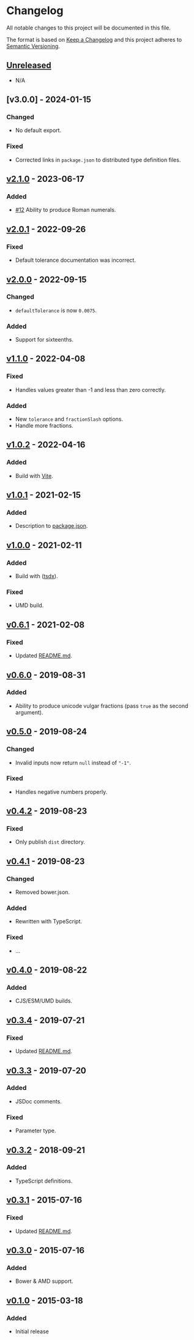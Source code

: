 # Changelog

All notable changes to this project will be documented in this file.

The format is based on [Keep a Changelog](http://keepachangelog.com/en/1.0.0/)
and this project adheres to [Semantic Versioning](http://semver.org/spec/v2.0.0.html).

## [Unreleased]

- N/A

## [v3.0.0] - 2024-01-15

### Changed

- No default export.

### Fixed

- Corrected links in `package.json` to distributed type definition files.

## [v2.1.0] - 2023-06-17

### Added

- [#12] Ability to produce Roman numerals.

## [v2.0.1] - 2022-09-26

### Fixed

- Default tolerance documentation was incorrect.

## [v2.0.0] - 2022-09-15

### Changed

- `defaultTolerance` is now `0.0075`.

### Added

- Support for sixteenths.

## [v1.1.0] - 2022-04-08

### Fixed

- Handles values greater than -1 and less than zero correctly.

### Added

- New `tolerance` and `fractionSlash` options.
- Handle more fractions.

## [v1.0.2] - 2022-04-16

### Added

- Build with [Vite](https://vitejs.dev/).

## [v1.0.1] - 2021-02-15

### Added

- Description to [package.json](./package.json).

## [v1.0.0] - 2021-02-11

### Added

- Build with ([tsdx](https://tsdx.io/)).

### Fixed

- UMD build.

## [v0.6.1] - 2021-02-08

### Fixed

- Updated [README.md](./README.md).

## [v0.6.0] - 2019-08-31

### Added

- Ability to produce unicode vulgar fractions (pass `true` as the second argument).

## [v0.5.0] - 2019-08-24

### Changed

- Invalid inputs now return `null` instead of `"-1"`.

### Fixed

- Handles negative numbers properly.

## [v0.4.2] - 2019-08-23

### Fixed

- Only publish `dist` directory.

## [v0.4.1] - 2019-08-23

### Changed

- Removed bower.json.

### Added

- Rewritten with TypeScript.

### Fixed

- ...

## [v0.4.0] - 2019-08-22

### Added

- CJS/ESM/UMD builds.

## [v0.3.4] - 2019-07-21

### Fixed

- Updated [README.md](./README.md).

## [v0.3.3] - 2019-07-20

### Added

- JSDoc comments.

### Fixed

- Parameter type.

## [v0.3.2] - 2018-09-21

### Added

- TypeScript definitions.

## [v0.3.1] - 2015-07-16

### Fixed

- Updated [README.md](./README.md).

## [v0.3.0] - 2015-07-16

### Added

- Bower & AMD support.

## [v0.1.0] - 2015-03-18

### Added

- Initial release

<!-- Issue/PR links -->

[#12]: https://github.com/jakeboone02/format-quantity/pull/12

<!-- Release comparison links -->

[unreleased]: https://github.com/jakeboone02/format-quantity/compare/v2.1.0...HEAD
[v2.1.0]: https://github.com/jakeboone02/format-quantity/compare/v2.0.1...v2.1.0
[v2.0.1]: https://github.com/jakeboone02/format-quantity/compare/v2.0.0...v2.0.1
[v2.0.0]: https://github.com/jakeboone02/format-quantity/compare/v1.1.0...v2.0.0
[v1.1.0]: https://github.com/jakeboone02/format-quantity/compare/v1.0.2...v1.1.0
[v1.0.2]: https://github.com/jakeboone02/format-quantity/compare/v1.0.1...v1.0.2
[v1.0.1]: https://github.com/jakeboone02/format-quantity/compare/v1.0.0...v1.0.1
[v1.0.0]: https://github.com/jakeboone02/format-quantity/compare/v0.6.1...v1.0.0
[v0.6.1]: https://github.com/jakeboone02/format-quantity/compare/v0.6.0...v0.6.1
[v0.6.0]: https://github.com/jakeboone02/format-quantity/compare/v0.5.0...v0.6.0
[v0.5.0]: https://github.com/jakeboone02/format-quantity/compare/v0.4.2...v0.5.0
[v0.4.2]: https://github.com/jakeboone02/format-quantity/compare/v0.4.1...v0.4.2
[v0.4.1]: https://github.com/jakeboone02/format-quantity/compare/v0.4.0...v0.4.1
[v0.4.0]: https://github.com/jakeboone02/format-quantity/compare/v0.3.4...v0.4.0
[v0.3.4]: https://github.com/jakeboone02/format-quantity/compare/v0.3.3...v0.3.4
[v0.3.3]: https://github.com/jakeboone02/format-quantity/compare/v0.3.2...v0.3.3
[v0.3.2]: https://github.com/jakeboone02/format-quantity/compare/v0.3.1...v0.3.2
[v0.3.1]: https://github.com/jakeboone02/format-quantity/compare/v0.3.0...v0.3.1
[v0.3.0]: https://github.com/jakeboone02/format-quantity/compare/v0.1.0...v0.3.0
[v0.1.0]: https://github.com/jakeboone02/format-quantity/tree/v0.1.0
